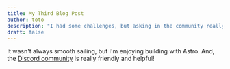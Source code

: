 ```yaml
---
title: My Third Blog Post
author: toto
description: "I had some challenges, but asking in the community really helped!"
draft: false
---
```

It wasn't always smooth sailing, but I'm enjoying building with Astro. And, the [Discord community](https://astro.build/chat) is really friendly and helpful!